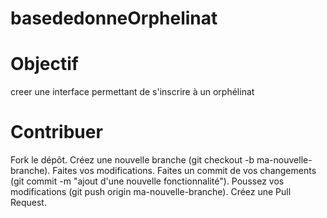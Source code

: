 # basededonneOrphelinat
# Objectif
creer une interface permettant de s'inscrire à un orphélinat 

# Contribuer
Fork le dépôt.
Créez une nouvelle branche (git checkout -b ma-nouvelle-branche).
Faites vos modifications.
Faites un commit de vos changements (git commit -m "ajout d'une nouvelle fonctionnalité").
Poussez vos modifications (git push origin ma-nouvelle-branche).
Créez une Pull Request.
